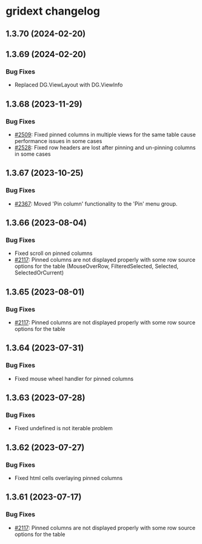 # gridext changelog

## 1.3.70 (2024-02-20)

## 1.3.69 (2024-02-20)

### Bug Fixes

* Replaced DG.ViewLayout with DG.ViewInfo

## 1.3.68 (2023-11-29)

### Bug Fixes

* [#2509](https://github.com/datagrok-ai/public/issues/2509): Fixed pinned columns in multiple views for the same table cause performance issues in some cases
* [#2528](https://github.com/datagrok-ai/public/issues/2528): Fixed row headers are lost after pinning and un-pinning columns in some cases

## 1.3.67 (2023-10-25)

### Bug Fixes

* [#2367](https://github.com/datagrok-ai/public/issues/2367): Moved 'Pin column' functionality to the 'Pin' menu group.

## 1.3.66 (2023-08-04)

### Bug Fixes

* Fixed scroll on pinned columns
* [#2117](https://github.com/datagrok-ai/public/issues/2117): Pinned columns are not displayed properly with some row source options for the table (MouseOverRow, FilteredSelected, Selected, SelectedOrCurrent)

## 1.3.65 (2023-08-01)

### Bug Fixes

* [#2117](https://github.com/datagrok-ai/public/issues/2117): Pinned columns are not displayed properly with some row source options for the table

## 1.3.64 (2023-07-31)

### Bug Fixes

* Fixed mouse wheel handler for pinned columns

## 1.3.63 (2023-07-28)

### Bug Fixes

* Fixed undefined is not iterable problem

## 1.3.62 (2023-07-27)

### Bug Fixes

* Fixed html cells overlaying pinned columns

## 1.3.61 (2023-07-17)

### Bug Fixes

* [#2117](https://github.com/datagrok-ai/public/issues/2117): Pinned columns are not displayed properly with some row source options for the table
